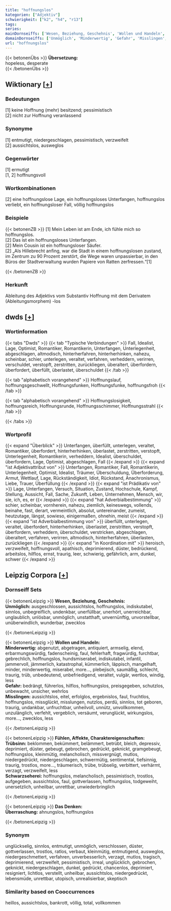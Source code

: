 ```yaml
---
title: "hoffnungslos"
kategorien: ["Adjektiv"]
schwierigkeit: ["k2", "h4", "r13"]
tags:
series:
mainDornseiffs: ['Wesen, Beziehung, Geschehnis', 'Wollen und Handeln', 'Fühlen, Affekte, Charaktereigenschaften', 'Das Denken']
domainDornseiffs: ['Unmöglich', 'Minderwertig', 'Gefahr', 'Misslingen', 'Trübsinn', 'Schwarzseherei', 'Überraschung']
url: "hoffnungslos"
---
```


{{< betonenÜbs >}}
**Übersetzung:**  
hopeless, desperate  
{{< /betonenÜbs >}}

## Wiktionary [[+](https://de.wiktionary.org/wiki/hoffnungslos)]

### Bedeutungen
[1] keine Hoffnung (mehr) besitzend; pessimistisch  
[2] nicht zur Hoffnung veranlassend  

### Synonyme
[1] entmutigt, niedergeschlagen, pessimistisch, verzweifelt  
[2] aussichtslos, ausweglos  

### Gegenwörter
[1] ermutigt  
[1, 2] hoffnungsvoll  

### Wortkombinationen
[2] eine hoffnungslose Lage, ein hoffnungsloses Unterfangen, hoffnungslos verliebt, ein hoffnungsloser Fall, völlig hoffnungslos  

### Beispiele
{{< betonenZB >}}
[1] Mein Leben ist am Ende, ich fühle mich so hoffnungslos.  
[2] Das ist ein hoffnungsloses Unterfangen.  
[2] Mein Cousin ist ein hoffnungsloser Säufer.  
[2] „Als Hillebrecht anfing, war die Stadt in einem hoffnungslosen zustand, im Zentrum zu 90 Prozent zerstört, die Wege waren unpassierbar, in den Büros der Stadtverwaltung wurden Papiere von Ratten zerfressen.“[1]  

{{< /betonenZB >}}
### Herkunft
Ableitung des Adjektivs vom Substantiv Hoffnung mit dem Derivatem (Ableitungsmorphem) -los  



## dwds [[+](https://www.dwds.de/wb/hoffnungslos)]

### Wortinformation
{{< tabs "Dwds" >}}
{{< tab "Typische Verbindungen" >}}
Fall, Idealist, Lage, Optimist, Romantiker, Romantikerin, Unterfangen, Unterlegenheit, abgeschlagen, altmodisch, hinterherfahren, hinterherhinken, nahezu, scheinbar, schier, unterlegen, veraltet, verfahren, verheddern, verirren, verschuldet, verstopft, zerstritten, zurückliegen, überaltert, überfordern, überfordert, überfüllt, überlastet, überschuldet
{{< /tab >}}

{{< tab "alphabetisch vorangehend" >}}
Hoffnungslauf, hoffnungsgeschwellt, Hoffnungsfunken, Hoffnungsfunke, hoffnungsfroh
{{< /tab >}}

{{< tab "alphabetisch vorangehend" >}}
Hoffnungslosigkeit, hoffnungsreich, Hoffnungsrunde, Hoffnungsschimmer, Hoffnungsstrahl
{{< /tab >}}

{{< /tabs >}}

### Wortprofil
{{< expand "Überblick" >}} Unterfangen, überfüllt, unterlegen, veraltet, Romantiker, überfordert, hinterherhinken, überlastet, zerstritten, verstopft, Unterlegenheit, Romantikerin, verheddern, Idealist, überschuldet, überfordern, Lage, Optimist, abgeschlagen, Fall {{< /expand >}}
{{< expand "ist Adjektivattribut von" >}} Unterfangen, Romantiker, Fall, Romantikerin, Unterlegenheit, Optimist, Idealist, Träumer, Überschuldung, Überforderung, Armut, Wettlauf, Lage, Rückständigkeit, Idiot, Rückstand, Anachronismus, Liebe, Trauer, Überfüllung {{< /expand >}}
{{< expand "ist Prädikativ von" >}} Lage, Unterfangen, Versuch, Situation, Zustand, Hochschule, Kampf, Stellung, Aussicht, Fall, Sache, Zukunft, Leben, Unternehmen, Mensch, wir, sie, ich, es, er {{< /expand >}}
{{< expand "hat Adverbialbestimmung" >}} schier, scheinbar, vornherein, nahezu, ziemlich, keineswegs, vollends, beinahe, fast, derart, vermeintlich, absolut, untereinander, zumeist, heutzutage, längst, sowieso, einigermaßen, ohnehin, meist {{< /expand >}}
{{< expand "ist Adverbialbestimmung von" >}} überfüllt, unterlegen, veraltet, überfordert, hinterherhinken, überlastet, zerstritten, verstopft, überfordern, verheddern, überschuldet, verstricken, abgeschlagen, überaltert, verfahren, verirren, altmodisch, hinterherfahren, überlasten, zurückliegen {{< /expand >}}
{{< expand "in Koordination mit" >}} heroisch, verzweifelt, hoffnungsvoll, apathisch, deprimierend, düster, bedrückend, arbeitslos, hilflos, ernst, traurig, leer, schwierig, gefährlich, arm, dunkel, schwer {{< /expand >}}

## Leipzig Corpora [[+](https://corpora.uni-leipzig.de/en/res?word=hoffnungslos&corpusId=deu_newscrawl-public_2018)]

### Dornseiff Sets
{{< betonenLeipzig >}}
**Wesen, Beziehung, Geschehnis:**  
**Unmöglich:** ausgeschlossen, aussichtslos, hoffnungslos, indiskutabel, sinnlos, unbegreiflich, undenkbar, unerfüllbar, unerhört, unerreichbar, unglaublich, unlösbar, unmöglich, unstatthaft, unvernünftig, unvorstellbar, unüberwindlich, wunderbar, zwecklos  

{{< /betonenLeipzig >}}


{{< betonenLeipzig >}}
**Wollen und Handeln:**  
**Minderwertig:** abgenutzt, abgetragen, antiquiert, armselig, elend, erbarmungswürdig, fadenscheinig, faul, fehlerhaft, fragwürdig, furchtbar, gebrechlich, hoffnungslos, hundsmiserabel, indiskutabel, infantil, jammervoll, jämmerlich, katastrophal, kümmerlich, läppisch, mangelhaft, minder, minderwertig, miserabel, more..., plebejisch, saumäßig, schlecht, traurig, trüb, unbedeutend, unbefriedigend, veraltet, vulgär, wertlos, windig, less  
**Gefahr:** bedrängt, führerlos, hilflos, hoffnungslos, preisgegeben, schutzlos, unbewacht, unsicher, wehrlos  
**Misslingen:** aussichtslos, eitel, erfolglos, ergebnislos, faul, fruchtlos, hoffnungslos, missglückt, misslungen, nutzlos, perdü, sinnlos, tot geboren, traurig, undankbar, unfruchtbar, unheilvoll, unnütz, unvollkommen, unzulänglich, verfehlt, vergeblich, versäumt, verunglückt, wirkungslos, more..., zwecklos, less  

{{< /betonenLeipzig >}}


{{< betonenLeipzig >}}
**Fühlen, Affekte, Charaktereigenschaften:**  
**Trübsinn:** beklommen, bekümmert, belämmert, betrübt, bleich, depressiv, deprimiert, düster, gebeugt, gebrochen, gedrückt, geknickt, gramgebeugt, hoffnungslos, kleinmütig, melancholisch, missvergnügt, mutlos, niedergedrückt, niedergeschlagen, schwermütig, sentimental, tiefsinnig, traurig, trostlos, more..., träumerisch, trübe, trübselig, verbittert, verhärmt, verzagt, verzweifelt, less  
**Schwarzseherei:** hoffnungslos, melancholisch, pessimistisch, trostlos, aufgegeben, aussichtslos, faul, gottverlassen, hoffnungslos, todgeweiht, unersetzlich, unheilbar, unrettbar, unwiederbringlich  

{{< /betonenLeipzig >}}


{{< betonenLeipzig >}}
**Das Denken:**  
**Überraschung:** ahnungslos, hoffnungslos  

{{< /betonenLeipzig >}}

### Synonym
unglückselig, sinnlos, entmutigt, unmöglich, verschlossen, düster, gottverlassen, trostlos, ratlos, verbaut, kleinmütig, entmutigend, ausweglos, niedergeschmettert, verfahren, unverbesserlich, verzagt, mutlos, tragisch, deprimierend, verzweifelt, pessimistisch, irreal, unglücklich, gebrochen, geknickt, niedergeschlagen, dunkel, gedrückt, chancenlos, deprimiert, resigniert, lichtlos, verstellt, unheilbar, aussichtslos, niedergedrückt, lebensmüde, unrettbar, utopisch, unrealisierbar, skeptisch


### Similarity based on Cooccurrences
heillos, aussichtslos, bankrott, völlig, total, vollkommen

